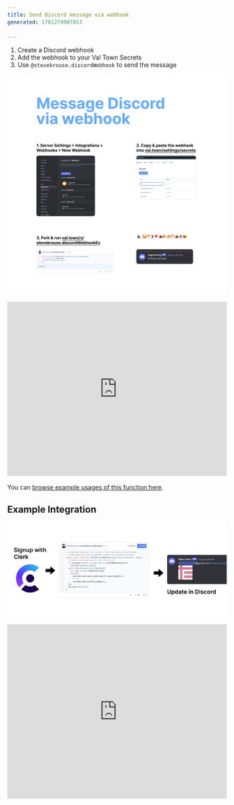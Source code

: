 ```yaml
---
title: Send Discord message via webhook
generated: 1701279907853

---
```


1. Create a Discord webhook
2. Add the webhook to your Val Town Secrets
3. Use `@stevekrouse.discordWebhook` to send the message

![Untitled](./send-discord-message-via-webhook/untitled.png)

<div class="not-content">
  <iframe src="https://www.val.town/embed/stevekrouse.discordWebhook" width="100%" frameborder="no" style="height: 400px;">
    &#x20;
  </iframe>
</div>

You can [browse example usages of this function here](https://www.val.town/v/stevekrouse.discordWebhook/references).

## Example Integration

![Untitled](./send-discord-message-via-webhook/untitled-1.png)

<div class="not-content">
  <iframe src="https://www.val.town/embed/neverstew.handleDiscordNewUser" width="100%" frameborder="no" style="height: 400px;">
    &#x20;
  </iframe>
</div>
